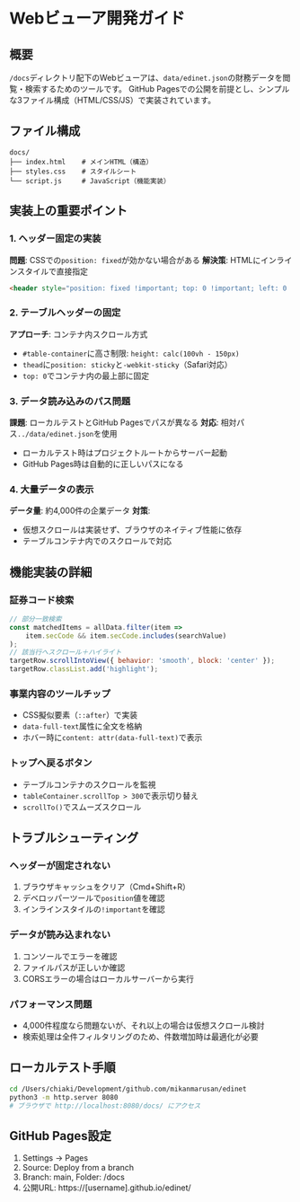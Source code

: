 # Webビューア開発ガイド

## 概要
`/docs`ディレクトリ配下のWebビューアは、`data/edinet.json`の財務データを閲覧・検索するためのツールです。
GitHub Pagesでの公開を前提とし、シンプルな3ファイル構成（HTML/CSS/JS）で実装されています。

## ファイル構成
```
docs/
├── index.html    # メインHTML（構造）
├── styles.css    # スタイルシート
└── script.js     # JavaScript（機能実装）
```

## 実装上の重要ポイント

### 1. ヘッダー固定の実装
**問題**: CSSでの`position: fixed`が効かない場合がある
**解決策**: HTMLにインラインスタイルで直接指定
```html
<header style="position: fixed !important; top: 0 !important; left: 0 !important; width: 100% !important; z-index: 9999 !important;">
```

### 2. テーブルヘッダーの固定
**アプローチ**: コンテナ内スクロール方式
- `#table-container`に高さ制限: `height: calc(100vh - 150px)`
- `thead`に`position: sticky`と`-webkit-sticky`（Safari対応）
- `top: 0`でコンテナ内の最上部に固定

### 3. データ読み込みのパス問題
**課題**: ローカルテストとGitHub Pagesでパスが異なる
**対応**: 相対パス`../data/edinet.json`を使用
- ローカルテスト時はプロジェクトルートからサーバー起動
- GitHub Pages時は自動的に正しいパスになる

### 4. 大量データの表示
**データ量**: 約4,000件の企業データ
**対策**: 
- 仮想スクロールは実装せず、ブラウザのネイティブ性能に依存
- テーブルコンテナ内でのスクロールで対応

## 機能実装の詳細

### 証券コード検索
```javascript
// 部分一致検索
const matchedItems = allData.filter(item => 
    item.secCode && item.secCode.includes(searchValue)
);
// 該当行へスクロール＋ハイライト
targetRow.scrollIntoView({ behavior: 'smooth', block: 'center' });
targetRow.classList.add('highlight');
```

### 事業内容のツールチップ
- CSS擬似要素（`::after`）で実装
- `data-full-text`属性に全文を格納
- ホバー時に`content: attr(data-full-text)`で表示

### トップへ戻るボタン
- テーブルコンテナのスクロールを監視
- `tableContainer.scrollTop > 300`で表示切り替え
- `scrollTo()`でスムーズスクロール

## トラブルシューティング

### ヘッダーが固定されない
1. ブラウザキャッシュをクリア（Cmd+Shift+R）
2. デベロッパーツールで`position`値を確認
3. インラインスタイルの`!important`を確認

### データが読み込まれない
1. コンソールでエラーを確認
2. ファイルパスが正しいか確認
3. CORSエラーの場合はローカルサーバーから実行

### パフォーマンス問題
- 4,000件程度なら問題ないが、それ以上の場合は仮想スクロール検討
- 検索処理は全件フィルタリングのため、件数増加時は最適化が必要

## ローカルテスト手順
```bash
cd /Users/chiaki/Development/github.com/mikanmarusan/edinet
python3 -m http.server 8080
# ブラウザで http://localhost:8080/docs/ にアクセス
```

## GitHub Pages設定
1. Settings → Pages
2. Source: Deploy from a branch
3. Branch: main, Folder: /docs
4. 公開URL: https://[username].github.io/edinet/